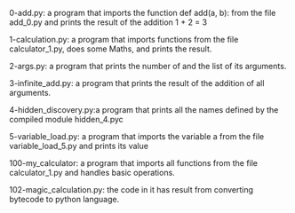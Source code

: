 0-add.py: a program that imports the function def add(a, b): from the file add_0.py and prints the result of the addition 1 + 2 = 3

1-calculation.py: a program that imports functions from the file calculator_1.py, does some Maths, and prints the result.

2-args.py: a program that prints the number of and the list of its arguments.

3-infinite_add.py: a program that prints the result of the addition of all arguments.

4-hidden_discovery.py:a program that prints all the names defined by the compiled module hidden_4.pyc

5-variable_load.py: a program that imports the variable a from the file variable_load_5.py and prints its value

100-my_calculator:  a program that imports all functions from the file calculator_1.py and handles basic operations.

102-magic_calculation.py: the code in it has result from converting bytecode to python language.
